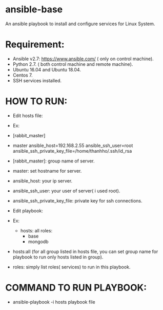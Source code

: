 # ansible-base
An ansible playbook to install and configure services for Linux System.
# Requirement:
- Ansible v2.7: https://www.ansible.com/  ( only on control machine).
- Python 2.7. ( both control machine and remote machine).
- Ubuntu 16.04 and Ubuntu 18.04.
- Centos 7.
- SSH services installed.
# HOW TO RUN:
- Edit hosts file:
- Ex:
- [rabbit_master]
- master ansible_host=192.168.2.55 ansible_ssh_user=root ansible_ssh_private_key_file=/home/thanhho/.ssh/id_rsa

- [rabbit_master]: group name of server.
- master: set hostname for server.
- ansible_host: your ip server.
- ansible_ssh_user: your user of server( i used root).
- ansible_ssh_private_key_file: private key for ssh connections.

- Edit playbook:
- Ex:
  - hosts: all
    roles:
     - base
     - mongodb

- hosts:all (for all group listed in hosts file, you can set group name for playbook to run only hosts listed in group).
- roles: simply list roles( services) to run in this playbook.

# COMMAND TO RUN PLAYBOOK:
- ansible-playbook -i hosts playbook file
